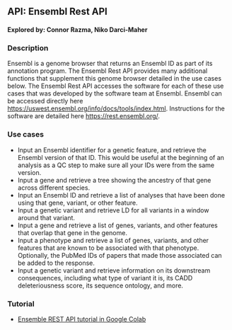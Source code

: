 ## API: Ensembl Rest API

#### Explored by: Connor Razma, Niko Darci-Maher

### Description

Ensembl is a genome browser that returns an Ensembl ID as part of its annotation program. The Ensembl Rest API provides
many additional functions that supplement this genome browser detailed in the use cases below. The Ensembl Rest API
accesses the software for each of these use cases that was developed by the software team at Ensembl. Ensembl can be
accessed directly here https://uswest.ensembl.org/info/docs/tools/index.html. Instructions for the software are detailed
here https://rest.ensembl.org/.


### Use cases

- Input an Ensembl identifier for a genetic feature, and retrieve the Ensembl version of that ID. This would be useful at the
beginning of an analysis as a QC step to make sure all your IDs were from the same version.
- Input a gene and retrieve a tree showing the ancestry of that gene across different species.
- Input an Ensembl ID and retrieve a list of analyses that have been done using that gene, variant, or other feature.
- Input a genetic variant and retrieve LD for all variants in a window around that variant.
- Input a gene and retrieve a list of genes, variants, and other features that overlap that gene in the genome.
- Input a phenotype and retrieve a list of genes, variants, and other features that are known to be associated with that
phenotype. Optionally, the PubMed IDs of papers that made those associated can be added to the response.
- Input a genetic variant and retrieve information on its downstream consequences, including what type of variant it is, its
CADD deleteriousness score, its sequence ontology, and more.

### Tutorial
- [Ensemble REST API tutorial in Google Colab](https://colab.research.google.com/drive/1vhnHo1KlYryD7bGO5oWc4UpaKk3rHMoS?usp=sharing)
